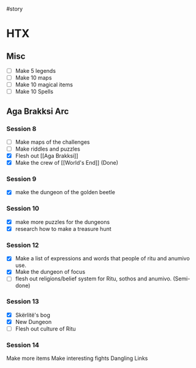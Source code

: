 #story  
# HTX
## Misc
- [ ] Make 5 legends
- [ ] Make 10 maps
- [ ] Make 10 magical items
- [ ] Make 10 Spells

## Aga Brakksi Arc
### Session 8
- [ ] Make maps of the challenges
- [ ] Make riddles and puzzles
- [x] Flesh out [[Aga Brakksi]]
- [x] Make the crew of [[World's End]] (Done)

### Session 9
- [x] make the dungeon of the golden beetle

### Session 10
- [x] make more puzzles for the dungeons
- [x] research how to make a treasure hunt

### Session 12
 - [x] Make a list of expressions and words that people of ritu and anumivo use.
 - [x] Make the dungeon of focus
 - [ ] flesh out religions/belief system for Ritu, sothos and anumivo. (Semi-done)

### Session 13
- [x] Skërlitë's bog
- [x] New Dungeon
- [ ] Flesh out culture of Ritu

### Session 14
Make more items
Make interesting fights
Dangling Links
